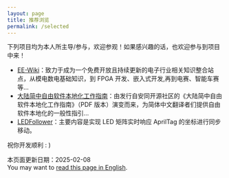 ```yaml
---
layout: page
title: 推荐浏览
permalink: /selected
---
```


下列项目均为本人所主导/参与，欢迎参观！如果感兴趣的话，也欢迎参与到项目中来！

- [EE-Wiki](https://ee-wiki.vantao.cn/)：致力于成为一个免费开放且持续更新的电子行业相关知识整合站点，从模电数电基础知识，到 FPGA 开发、嵌入式开发,再到电赛、智能车赛等…
- [大陆简中自由软件本地化工作指南](https://aosc-dev.github.io/l10n4zh-cookbook)：由发行自安同开源社区的《大陆简中自由软件本地化工作指南》（PDF 版本）演变而来，为简体中文翻译者们提供自由软件本地化的一般性指引…
- [LEDFollower](https://www.github.com/tenktau/LEDFollower)：主要内容是实现 LED 矩阵实时响应 AprilTag 的坐标进行同步移动。

祝你开发顺利 : )

<div class="footer-description">本页面更新日期：2025-02-08<br>You may want to <a href="en/selected.html">read this page in English</a>.</div>